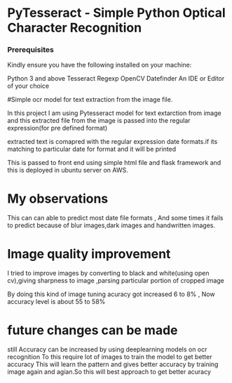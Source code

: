 

# PyTesseract - Simple Python Optical Character Recognition




### Prerequisites

Kindly ensure you have the following installed on your machine:

 Python 3 and above
 Tesseract
 Regexp
 OpenCV
 Datefinder
 An IDE or Editor of your choice

#Simple ocr model for text extraction from the image file.

In this project 
I am using Pytesseract model for text extarction from image and this extracted file from the image is passed into
the regular expression(for pre defined format)

extracted text is comapred with the regular expression date formats.if its matching to particular date for format
and it will be printed

This is passed to front end using simple html file and flask framework and this is deployed in ubuntu server on AWS.

# My observations
This can can able to predict most date file formats , And some times it fails to predict because of blur images,dark images and handwritten images.
# Image quality improvement
I tried to improve images by converting to black and white(using open cv),giving sharpness to image ,parsing particular portion of  cropped image

By doing this kind of image tuning acuracy got increased 6 to 8% , Now accuracy level is about 55 to 58%

# future changes can be made 
still Accuracy can be increased by using deeplearning models on ocr recognition 
To this require lot of images to train the model to get better accuracy 
This will learn the pattern and gives better accuracy by training image again and agian.So this will best approach to get better acuracy 
